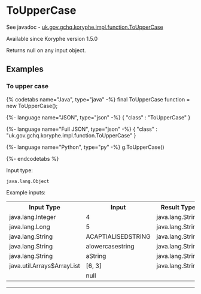 # ToUpperCase
See javadoc - [uk.gov.gchq.koryphe.impl.function.ToUpperCase](ref://../../javadoc/koryphe/uk/gov/gchq/koryphe/impl/function/ToUpperCase.html)

Available since Koryphe version 1.5.0

Returns null on any input object.

## Examples

### To upper case


{% codetabs name="Java", type="java" -%}
final ToUpperCase function = new ToUpperCase();

{%- language name="JSON", type="json" -%}
{
  "class" : "ToUpperCase"
}

{%- language name="Full JSON", type="json" -%}
{
  "class" : "uk.gov.gchq.koryphe.impl.function.ToUpperCase"
}

{%- language name="Python", type="py" -%}
g.ToUpperCase()

{%- endcodetabs %}

Input type:

```
java.lang.Object
```

Example inputs:
<table style="display: block;">
<tr><th>Input Type</th><th>Input</th><th>Result Type</th><th>Result</th></tr>
<tr><td>java.lang.Integer</td><td>4</td><td>java.lang.String</td><td>4</td></tr>
<tr><td>java.lang.Long</td><td>5</td><td>java.lang.String</td><td>5</td></tr>
<tr><td>java.lang.String</td><td>ACAPTIALISEDSTRING</td><td>java.lang.String</td><td>ACAPTIALISEDSTRING</td></tr>
<tr><td>java.lang.String</td><td>alowercasestring</td><td>java.lang.String</td><td>ALOWERCASESTRING</td></tr>
<tr><td>java.lang.String</td><td>aString</td><td>java.lang.String</td><td>ASTRING</td></tr>
<tr><td>java.util.Arrays$ArrayList</td><td>[6, 3]</td><td>java.lang.String</td><td>[6, 3]</td></tr>
<tr><td></td><td>null</td><td></td><td>null</td></tr>
</table>

-----------------------------------------------

